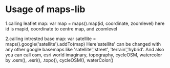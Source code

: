 # Usage of maps-lib

1.calling leaflet map:
    var map = maps().map(id, coordinate, zoomlevel)
    here id is mapid, coordinate to centre map, and zoomlevel 

2.calling intrested base map: 
    var satellite = maps().google('satellite').addTo(map)
    Here'satellite' can be changed with any other google basemaps like 'satellite','street', 'terrain','hybrid'.
    And also you can call osm, esri world imaginary, topography, cycleOSM, watercolor by .osm(), .esri(), .topo(), cycleOSM(), waterColor()
         